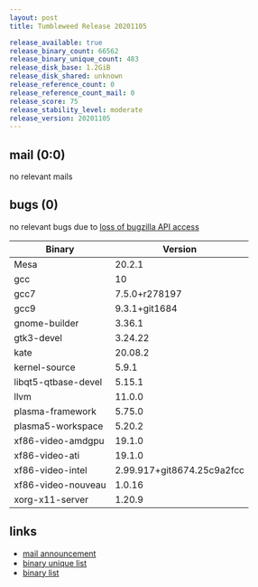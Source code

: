 ```yaml
---
layout: post
title: Tumbleweed Release 20201105

release_available: true
release_binary_count: 66562
release_binary_unique_count: 483
release_disk_base: 1.2GiB
release_disk_shared: unknown
release_reference_count: 0
release_reference_count_mail: 0
release_score: 75
release_stability_level: moderate
release_version: 20201105
---
```


## mail (0:0)

no relevant mails

## bugs (0)

<!--more-->

no relevant bugs due to [loss of bugzilla API access](https://bugzilla.opensuse.org/show_bug.cgi?id=1157722)

Binary | Version
--- | ---
Mesa | 20.2.1
gcc | 10
gcc7 | 7.5.0+r278197
gcc9 | 9.3.1+git1684
gnome-builder | 3.36.1
gtk3-devel | 3.24.22
kate | 20.08.2
kernel-source | 5.9.1
libqt5-qtbase-devel | 5.15.1
llvm | 11.0.0
plasma-framework | 5.75.0
plasma5-workspace | 5.20.2
xf86-video-amdgpu | 19.1.0
xf86-video-ati | 19.1.0
xf86-video-intel | 2.99.917+git8674.25c9a2fcc
xf86-video-nouveau | 1.0.16
xorg-x11-server | 1.20.9

## links

- [mail announcement](https://lists.opensuse.org/opensuse-factory/2020-11/msg00073.html)
- [binary unique list](http://download.opensuse.org/history/20201105/rpm.unique.list)
- [binary list](http://download.opensuse.org/history/20201105/rpm.list)
